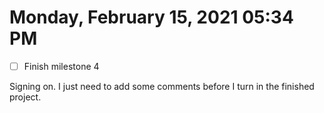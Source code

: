 # Monday, February 15, 2021 05:34 PM
- [ ] Finish milestone 4

Signing on. I just need to add some comments before I turn in the finished project. 
